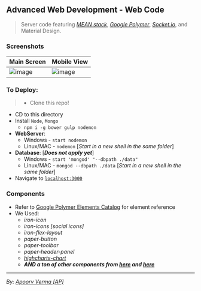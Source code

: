 ## Advanced Web Development - Web Code
> Server code featuring [_MEAN stack_](https://www.sitepoint.com/introduction-mean-stack/), [_Google Polymer_](https://www.polymer-project.org/1.0/), [_Socket.io_](http://socket.io/), and Material Design.

### Screenshots
> 
Main Screen | Mobile View
---- | ----
![image](https://cloud.githubusercontent.com/assets/5303018/20080504/1545e614-a518-11e6-8c10-82c9bbd794cb.png) | ![image](https://cloud.githubusercontent.com/assets/5303018/20080581/8434a3b2-a518-11e6-840d-8fa230197326.png)


### To Deploy:
> - Clone this repo!
- CD to this directory
- Install `Node`, `Mongo`
  - `npm i -g bower gulp nodemon`
- **WebServer**:
    - Windows - `start nodemon`
    - Linux/MAC - `nodemon` [*Start in a new shell in the same folder*]
- **Database**: [_**Does not apply yet**_]
    - Windows - `start 'mongod' "--dbpath ./data"`
    - Linux/MAC - `mongod --dbpath ./data` [*Start in a new shell in the same folder*]
- Navigate to [`localhost:3000`](http://localhost:3000)

### Components
- Refer to [Google Polymer Elements Catalog](https://elements.polymer-project.org/) for element reference
- We Used:
    - _iron-icon_
    - _iron-icons [*social icons*]_
    - _iron-flex-layout_
    - _paper-button_
    - _paper-toolbar_
    - _paper-header-panel_
    - _[highcharts-chart](https://avdaredevil.github.io/highcharts-chart/)_
    - _**AND a ton of other components from [here](https://elements.polymer-project.org/browse) and [here](https://customelements.io)**_


---
_By: [Apoorv Verma [AP]](https://www.linkedin.com/in/apoorvverma)_
